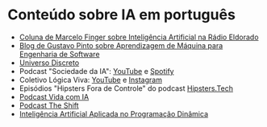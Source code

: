 # Conteúdo sobre IA em português

- [Coluna de Marcelo Finger sobre Inteligência Artificial na Rádio Eldorado](https://adolfon.substack.com/p/coluna-de-marcelo-finger-sobre-inteligencia)
- [Blog de Gustavo Pinto sobre Aprendizagem de Máquina para Engenharia de Software](https://ml4se.substack.com/)
- [Universo Discreto](https://www.youtube.com/c/UniversoDiscreto)
- Podcast "Sociedade da IA": [YouTube](https://www.youtube.com/@SociedadedaIA) e [Spotify](https://open.spotify.com/show/4yZYEuPwStYfQnfIeVkVhb)
- Coletivo Lógica Viva: [YouTube](https://www.youtube.com/channel/UCwvsanumwkHDU_fYx9L1S0w) e [Instagram](https://www.instagram.com/logicaviva.coletivo/)
- Episódios "Hipsters Fora de Controle" do podcast [Hipsters.Tech](https://open.spotify.com/show/2p0Vx75OmfsXktyLBuLuSf)
- [Podcast Vida com IA](https://open.spotify.com/show/3yeqOp2pZKdqX5Qa3jY6Jz)
- [Podcast The Shift](https://theshift.info/podcasts/)
- [Inteligência Artificial Aplicada no Programação Dinâmica](https://youtube.com/playlist?list=PL5TJqBvpXQv6EuU821pKje6q-yfPMO8re&si=Qk8FW60IE3mLbS7m)